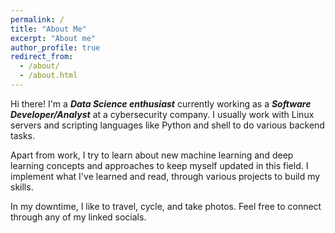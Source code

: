```yaml
---
permalink: /
title: "About Me"
excerpt: "About me"
author_profile: true
redirect_from: 
  - /about/
  - /about.html
---
```



Hi there! I'm a ***Data Science enthusiast*** currently working as a ***Software Developer/Analyst*** at a cybersecurity company. I usually work with Linux servers and scripting languages like Python and shell to do various backend tasks. 

Apart from work, I try to learn about new machine learning and deep learning concepts and approaches to keep myself updated in this field. I implement what I've learned and read, through various projects to build my skills.

In my downtime, I like to travel, cycle, and take photos. Feel free to connect through any of my linked socials.


